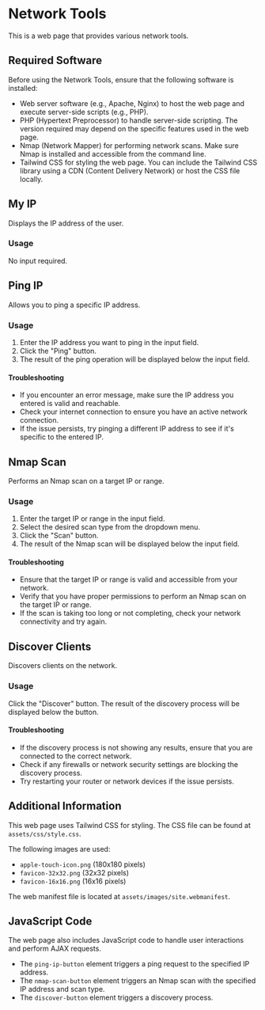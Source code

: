 # Network Tools

This is a web page that provides various network tools.

## Required Software

Before using the Network Tools, ensure that the following software is installed:

- Web server software (e.g., Apache, Nginx) to host the web page and execute server-side scripts (e.g., PHP).
- PHP (Hypertext Preprocessor) to handle server-side scripting. The version required may depend on the specific features used in the web page.
- Nmap (Network Mapper) for performing network scans. Make sure Nmap is installed and accessible from the command line.
- Tailwind CSS for styling the web page. You can include the Tailwind CSS library using a CDN (Content Delivery Network) or host the CSS file locally.

## My IP

Displays the IP address of the user.

### Usage

No input required.

## Ping IP

Allows you to ping a specific IP address.

### Usage

1. Enter the IP address you want to ping in the input field.
2. Click the "Ping" button.
3. The result of the ping operation will be displayed below the input field.

#### Troubleshooting

- If you encounter an error message, make sure the IP address you entered is valid and reachable.
- Check your internet connection to ensure you have an active network connection.
- If the issue persists, try pinging a different IP address to see if it's specific to the entered IP.

## Nmap Scan

Performs an Nmap scan on a target IP or range.

### Usage

1. Enter the target IP or range in the input field.
2. Select the desired scan type from the dropdown menu.
3. Click the "Scan" button.
4. The result of the Nmap scan will be displayed below the input field.

#### Troubleshooting

- Ensure that the target IP or range is valid and accessible from your network.
- Verify that you have proper permissions to perform an Nmap scan on the target IP or range.
- If the scan is taking too long or not completing, check your network connectivity and try again.

## Discover Clients

Discovers clients on the network.

### Usage

Click the "Discover" button.
The result of the discovery process will be displayed below the button.

#### Troubleshooting

- If the discovery process is not showing any results, ensure that you are connected to the correct network.
- Check if any firewalls or network security settings are blocking the discovery process.
- Try restarting your router or network devices if the issue persists.

## Additional Information

This web page uses Tailwind CSS for styling. The CSS file can be found at `assets/css/style.css`.

The following images are used:

- `apple-touch-icon.png` (180x180 pixels)
- `favicon-32x32.png` (32x32 pixels)
- `favicon-16x16.png` (16x16 pixels)

The web manifest file is located at `assets/images/site.webmanifest`.

## JavaScript Code

The web page also includes JavaScript code to handle user interactions and perform AJAX requests.

- The `ping-ip-button` element triggers a ping request to the specified IP address.
- The `nmap-scan-button` element triggers an Nmap scan with the specified IP address and scan type.
- The `discover-button` element triggers a discovery process.
